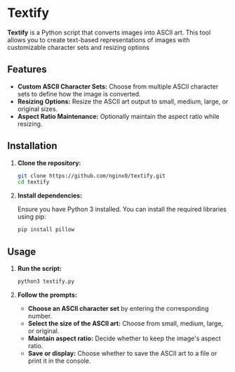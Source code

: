 # Textify

**Textify** is a Python script that converts images into ASCII art. This tool allows you to create text-based representations of images with customizable character sets and resizing options

## Features

- **Custom ASCII Character Sets:** Choose from multiple ASCII character sets to define how the image is converted.
- **Resizing Options:** Resize the ASCII art output to small, medium, large, or original sizes.
- **Aspect Ratio Maintenance:** Optionally maintain the aspect ratio while resizing.

## Installation

1. **Clone the repository:**

    ```bash
    git clone https://github.com/nginx0/textify.git
    cd textify
    ```

2. **Install dependencies:**

    Ensure you have Python 3 installed. You can install the required libraries using pip:

    ```bash
    pip install pillow
    ```

## Usage

1. **Run the script:**

    ```bash
    python3 textify.py
    ```

2. **Follow the prompts:**

    - **Choose an ASCII character set** by entering the corresponding number.
    - **Select the size of the ASCII art:** Choose from small, medium, large, or original.
    - **Maintain aspect ratio:** Decide whether to keep the image's aspect ratio.
    - **Save or display:** Choose whether to save the ASCII art to a file or print it in the console.


